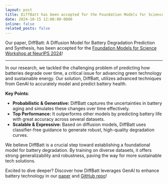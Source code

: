 ```yaml
---
layout: post
title: DiffBatt has been accepted for the Foundation Models for Science Workshop at NeurIPS 2024! 
date: 2024-10-15 12:00:00-0000
inline: false
related_posts: false
---
```


Our paper, DiffBatt: A Diffusion Model for Battery Degradation Prediction and Synthesis, has been accepted for the [Foundation Models for Science Workshop at NeurIPS 2024](https://openreview.net/group?id=NeurIPS.cc/2024/Workshop/FM4Science#tab-accept-poster)!

---

In our research, we tackled the challenging problem of predicting how batteries degrade over time, a critical issue for advancing green technology and sustainable energy. Our solution, DiffBatt, utilizes advanced techniques from GenAI to accurately model and predict battery health.

**Key Points**:

- **Probabilistic & Generative:** DiffBatt captures the uncertainties in battery aging and simulates these changes over time effectively.
- **Top Performance:** It outperforms other models by predicting battery life with great accuracy across several datasets.
- **Scalable & Expressive:** Based on diffusion models, DiffBatt uses classifier-free guidance to generate robust, high-quality degradation curves.

We believe DiffBatt is a crucial step toward establishing a foundational model for battery degradation. By training on diverse datasets, it offers strong generalizability and robustness, paving the way for more sustainable tech solutions.

Excited to dive deeper? Discover how DiffBatt leverages GenAI to enhance battery technology in our [paper](https://arxiv.org/abs/2410.23893v1) and [GitHub repo](https://github.com/HamidrezaEiv/DiffBatt)!